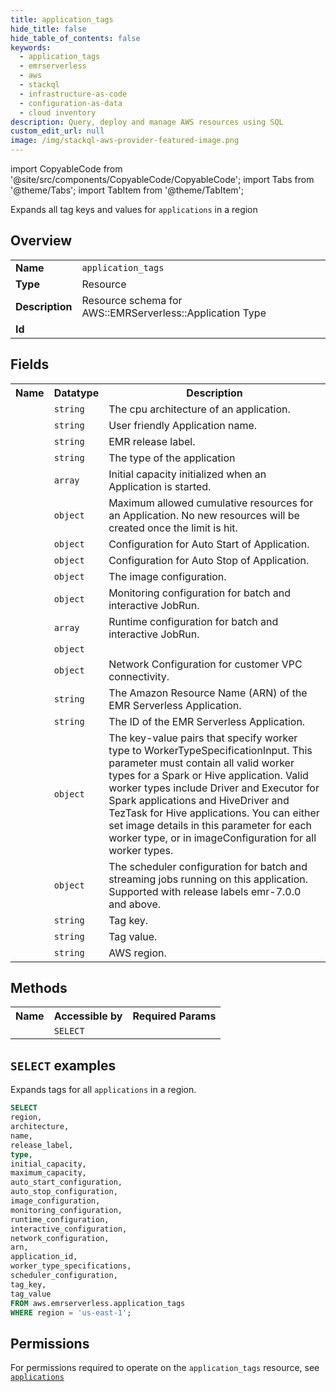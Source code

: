 ```yaml
---
title: application_tags
hide_title: false
hide_table_of_contents: false
keywords:
  - application_tags
  - emrserverless
  - aws
  - stackql
  - infrastructure-as-code
  - configuration-as-data
  - cloud inventory
description: Query, deploy and manage AWS resources using SQL
custom_edit_url: null
image: /img/stackql-aws-provider-featured-image.png
---
```


import CopyableCode from '@site/src/components/CopyableCode/CopyableCode';
import Tabs from '@theme/Tabs';
import TabItem from '@theme/TabItem';

Expands all tag keys and values for <code>applications</code> in a region

## Overview
<table>
<tbody>
<tr><td><b>Name</b></td><td><code>application_tags</code></td></tr>
<tr><td><b>Type</b></td><td>Resource</td></tr>
<tr><td><b>Description</b></td><td>Resource schema for AWS::EMRServerless::Application Type</td></tr>
<tr><td><b>Id</b></td><td><CopyableCode code="aws.emrserverless.application_tags" /></td></tr>
</tbody>
</table>

## Fields
<table>
<tbody>
<tr><th>Name</th><th>Datatype</th><th>Description</th></tr><tr><td><CopyableCode code="architecture" /></td><td><code>string</code></td><td>The cpu architecture of an application.</td></tr>
<tr><td><CopyableCode code="name" /></td><td><code>string</code></td><td>User friendly Application name.</td></tr>
<tr><td><CopyableCode code="release_label" /></td><td><code>string</code></td><td>EMR release label.</td></tr>
<tr><td><CopyableCode code="type" /></td><td><code>string</code></td><td>The type of the application</td></tr>
<tr><td><CopyableCode code="initial_capacity" /></td><td><code>array</code></td><td>Initial capacity initialized when an Application is started.</td></tr>
<tr><td><CopyableCode code="maximum_capacity" /></td><td><code>object</code></td><td>Maximum allowed cumulative resources for an Application. No new resources will be created once the limit is hit.</td></tr>
<tr><td><CopyableCode code="auto_start_configuration" /></td><td><code>object</code></td><td>Configuration for Auto Start of Application.</td></tr>
<tr><td><CopyableCode code="auto_stop_configuration" /></td><td><code>object</code></td><td>Configuration for Auto Stop of Application.</td></tr>
<tr><td><CopyableCode code="image_configuration" /></td><td><code>object</code></td><td>The image configuration.</td></tr>
<tr><td><CopyableCode code="monitoring_configuration" /></td><td><code>object</code></td><td>Monitoring configuration for batch and interactive JobRun.</td></tr>
<tr><td><CopyableCode code="runtime_configuration" /></td><td><code>array</code></td><td>Runtime configuration for batch and interactive JobRun.</td></tr>
<tr><td><CopyableCode code="interactive_configuration" /></td><td><code>object</code></td><td></td></tr>
<tr><td><CopyableCode code="network_configuration" /></td><td><code>object</code></td><td>Network Configuration for customer VPC connectivity.</td></tr>
<tr><td><CopyableCode code="arn" /></td><td><code>string</code></td><td>The Amazon Resource Name (ARN) of the EMR Serverless Application.</td></tr>
<tr><td><CopyableCode code="application_id" /></td><td><code>string</code></td><td>The ID of the EMR Serverless Application.</td></tr>
<tr><td><CopyableCode code="worker_type_specifications" /></td><td><code>object</code></td><td>The key-value pairs that specify worker type to WorkerTypeSpecificationInput. This parameter must contain all valid worker types for a Spark or Hive application. Valid worker types include Driver and Executor for Spark applications and HiveDriver and TezTask for Hive applications. You can either set image details in this parameter for each worker type, or in imageConfiguration for all worker types.</td></tr>
<tr><td><CopyableCode code="scheduler_configuration" /></td><td><code>object</code></td><td>The scheduler configuration for batch and streaming jobs running on this application. Supported with release labels emr-7.0.0 and above.</td></tr>
<tr><td><CopyableCode code="tag_key" /></td><td><code>string</code></td><td>Tag key.</td></tr>
<tr><td><CopyableCode code="tag_value" /></td><td><code>string</code></td><td>Tag value.</td></tr>
<tr><td><CopyableCode code="region" /></td><td><code>string</code></td><td>AWS region.</td></tr>
</tbody>
</table>

## Methods

<table>
<tbody>
  <tr>
    <th>Name</th>
    <th>Accessible by</th>
    <th>Required Params</th>
  </tr>
  <tr>
    <td><CopyableCode code="list_resources" /></td>
    <td><code>SELECT</code></td>
    <td><CopyableCode code="region" /></td>
  </tr>
</tbody>
</table>

## `SELECT` examples
Expands tags for all <code>applications</code> in a region.
```sql
SELECT
region,
architecture,
name,
release_label,
type,
initial_capacity,
maximum_capacity,
auto_start_configuration,
auto_stop_configuration,
image_configuration,
monitoring_configuration,
runtime_configuration,
interactive_configuration,
network_configuration,
arn,
application_id,
worker_type_specifications,
scheduler_configuration,
tag_key,
tag_value
FROM aws.emrserverless.application_tags
WHERE region = 'us-east-1';
```


## Permissions

For permissions required to operate on the <code>application_tags</code> resource, see <a href="/services/emrserverless/applications/#permissions"><code>applications</code></a>

